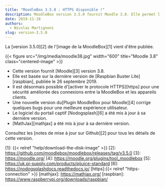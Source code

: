 ```yaml
---
title: "MoodleBox 3.5.0 : HTTPS disponible !"
description: MoodleBox version 3.5.0 fournit Moodle 3.8. Elle permet l'activation de HTTPS et est basée sur la dernière version de Raspbian.
date: 2019-11-18
authors:
  - Nicolas Martignoni
slug: version-3.5.0
---
```


La [version 3.5.0][2] de l'[image  de la MoodleBox][1] vient d'être publiée.

{{< figure src="/img/media/moodle38.jpg" width="600" title="Moodle 3.8" class="centered-image" >}}

  - Cette version fournit [Moodle][3] version 3.8.
  - Elle est basée sur la dernière version de [Raspbian Buster Lite][raspbian], publiée le 26 septembre 2019.
  - Il est désormais possible d'[activer le protocole HTTPS][https] pour une sécurité améliorée des connexions entre la MoodleBox et les appareils clients.
  - Une nouvelle version du[Plugin MoodleBox pour Moodle][4] corrige quelques bugs pour une meilleure expérience utilisateur.
  - Le logiciel du portail captif [Nodogsplash][6] a été mis à jour à sa dernière version.
  - [MathJax][mathjax] a été mis à jour à sa dernière version.

Consultez les [notes de mise à jour sur Github][2] pour tous les détails de cette version.

 [1]: {{< relref "help/download-the-disk-image" >}}
 [2]: https://github.com/moodlebox/moodlebox/releases/tag/v3.5.0
 [3]: https://moodle.org/
 [4]: https://moodle.org/plugins/tool_moodlebox
 [5]: https://uk.pi-supply.com/products/pijuice-standard
 [6]: https://nodogsplashdocs.readthedocs.io/
 [https]:{{< relref "https-connection" >}}
 [mathjax]: https://mathjax.org/
 [raspbian]: https://www.raspberrypi.org/downloads/raspbian/
